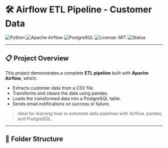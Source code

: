 # 🛠️ Airflow ETL Pipeline - Customer Data

![Python](https://img.shields.io/badge/Python-3.11-blue.svg)
![Apache Airflow](https://img.shields.io/badge/Airflow-DAG-blue)
![PostgreSQL](https://img.shields.io/badge/PostgreSQL-Database-blue)
![License: MIT](https://img.shields.io/badge/License-MIT-yellow.svg)
![Status](https://img.shields.io/badge/Status-Active-brightgreen)

---

## 📋 Project Overview

This project demonstrates a complete **ETL pipeline** built with **Apache Airflow**, which:

- Extracts customer data from a CSV file.
- Transforms and cleans the data using pandas.
- Loads the transformed data into a PostgreSQL table.
- Sends email notifications on success or failure.

> Ideal for learning how to automate data pipelines with Airflow, pandas, and PostgreSQL.

---

## 📁 Folder Structure

